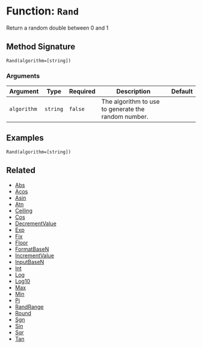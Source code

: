[comment]: # (Note: This documentation is generated dynamically in the build process.  To modify the contents, change the javadoc on the _invoke method of the BIF class)

# Function: `Rand`

Return a random double between 0 and 1

## Method Signature
```
Rand(algorithm=[string])
```
### Arguments

| Argument | Type | Required | Description | Default |
|----------|------|----------|-------------|---------|
| `algorithm` | `string` | `false` | The algorithm to use to generate the random number. |  |

## Examples

```
Rand(algorithm=[string])
```

## Related
  * [Abs](Abs.md)
  * [Acos](Acos.md)
  * [Asin](Asin.md)
  * [Atn](Atn.md)
  * [Ceiling](Ceiling.md)
  * [Cos](Cos.md)
  * [DecrementValue](DecrementValue.md)
  * [Exp](Exp.md)
  * [Fix](Fix.md)
  * [Floor](Floor.md)
  * [FormatBaseN](FormatBaseN.md)
  * [IncrementValue](IncrementValue.md)
  * [InputBaseN](InputBaseN.md)
  * [Int](Int.md)
  * [Log](Log.md)
  * [Log10](Log10.md)
  * [Max](Max.md)
  * [Min](Min.md)
  * [Pi](Pi.md)
  * [RandRange](RandRange.md)
  * [Round](Round.md)
  * [Sgn](Sgn.md)
  * [Sin](Sin.md)
  * [Sqr](Sqr.md)
  * [Tan](Tan.md)
